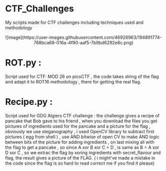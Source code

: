 # CTF_Challenges
 My scripts made for CTF challenges including techniques used and methodology
 
<p align="center">
![image](https://user-images.githubusercontent.com/46926963/194891774-768bca68-016a-4f90-aaf5-7b9bd6292e8c.png)

</p>

# ROT.py : 
Script used for CTF: MOD 26  on picoCTF , the code takes string of the flag and adapt it to ROT16 methodology , there for getting the real flag.


# Recipe.py : 
Script used for GDG Algiers CTF challenge : the challenge gives a recipe of pancake that Bob gave to his friend , when you download the files you get pictures of ingredients used for the pancake and a picture for the flag , obviously we use steganography , i used OpenCV library to subtract first pictures ( egg from shell ) , use AND bitwise of open CV to make AND logic between bits of the picture for adding ingredients , on last mixing all with the flag to get a pancake , so since A xor B xor C = D , is same as B = A xor D xor C , so we extrac the flag by xoring ingredients with secret_flavour and flag, the result gives a picture of the FLAG.  ( i might've made a mistake in the code since the flag is so hard to read correct me if you find it please) 


